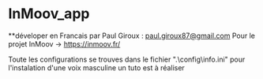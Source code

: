 # InMoov_app
 
 **déveloper en Francais par Paul Giroux : paul.giroux87@gmail.com
 Pour le projet InMoov -> https://inmoov.fr/

 
Toute les configurations se trouves dans le fichier ".\config\info.ini"
pour l'instalation d'une voix masculine un tuto est à réaliser
